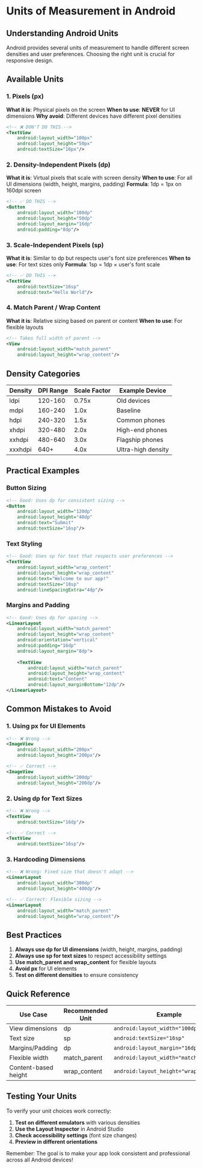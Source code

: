 # Units of Measurement in Android

## Understanding Android Units

Android provides several units of measurement to handle different screen densities and user preferences. Choosing the right unit is crucial for responsive design.

## Available Units

### 1. Pixels (px)
**What it is**: Physical pixels on the screen
**When to use**: **NEVER** for UI dimensions
**Why avoid**: Different devices have different pixel densities

```xml
<!-- ❌ DON'T DO THIS -->
<TextView
    android:layout_width="100px"
    android:layout_height="50px"
    android:textSize="16px"/>
```

### 2. Density-Independent Pixels (dp)
**What it is**: Virtual pixels that scale with screen density
**When to use**: For all UI dimensions (width, height, margins, padding)
**Formula**: 1dp = 1px on 160dpi screen

```xml
<!-- ✅ DO THIS -->
<Button
    android:layout_width="100dp"
    android:layout_height="50dp"
    android:layout_margin="16dp"
    android:padding="8dp"/>
```

### 3. Scale-Independent Pixels (sp)
**What it is**: Similar to dp but respects user's font size preferences
**When to use**: For text sizes only
**Formula**: 1sp = 1dp × user's font scale

```xml
<!-- ✅ DO THIS -->
<TextView
    android:textSize="16sp"
    android:text="Hello World"/>
```

### 4. Match Parent / Wrap Content
**What it is**: Relative sizing based on parent or content
**When to use**: For flexible layouts

```xml
<!-- Takes full width of parent -->
<View
    android:layout_width="match_parent"
    android:layout_height="wrap_content"/>
```

## Density Categories

| Density | DPI Range | Scale Factor | Example Device |
|---------|-----------|--------------|----------------|
| ldpi    | 120-160   | 0.75x        | Old devices |
| mdpi    | 160-240   | 1.0x         | Baseline |
| hdpi    | 240-320   | 1.5x         | Common phones |
| xhdpi   | 320-480   | 2.0x         | High-end phones |
| xxhdpi  | 480-640   | 3.0x         | Flagship phones |
| xxxhdpi | 640+      | 4.0x         | Ultra-high density |

## Practical Examples

### Button Sizing
```xml
<!-- Good: Uses dp for consistent sizing -->
<Button
    android:layout_width="120dp"
    android:layout_height="48dp"
    android:text="Submit"
    android:textSize="16sp"/>
```

### Text Styling
```xml
<!-- Good: Uses sp for text that respects user preferences -->
<TextView
    android:layout_width="wrap_content"
    android:layout_height="wrap_content"
    android:text="Welcome to our app!"
    android:textSize="18sp"
    android:lineSpacingExtra="4dp"/>
```

### Margins and Padding
```xml
<!-- Good: Uses dp for spacing -->
<LinearLayout
    android:layout_width="match_parent"
    android:layout_height="wrap_content"
    android:orientation="vertical"
    android:padding="16dp"
    android:layout_margin="8dp">
    
    <TextView
        android:layout_width="match_parent"
        android:layout_height="wrap_content"
        android:text="Content"
        android:layout_marginBottom="12dp"/>
</LinearLayout>
```

## Common Mistakes to Avoid

### 1. Using px for UI Elements
```xml
<!-- ❌ Wrong -->
<ImageView
    android:layout_width="200px"
    android:layout_height="200px"/>

<!-- ✅ Correct -->
<ImageView
    android:layout_width="200dp"
    android:layout_height="200dp"/>
```

### 2. Using dp for Text Sizes
```xml
<!-- ❌ Wrong -->
<TextView
    android:textSize="16dp"/>

<!-- ✅ Correct -->
<TextView
    android:textSize="16sp"/>
```

### 3. Hardcoding Dimensions
```xml
<!-- ❌ Wrong: Fixed size that doesn't adapt -->
<LinearLayout
    android:layout_width="300dp"
    android:layout_height="400dp"/>

<!-- ✅ Correct: Flexible sizing -->
<LinearLayout
    android:layout_width="match_parent"
    android:layout_height="wrap_content"/>
```

## Best Practices

1. **Always use dp for UI dimensions** (width, height, margins, padding)
2. **Always use sp for text sizes** to respect accessibility settings
3. **Use match_parent and wrap_content** for flexible layouts
4. **Avoid px** for UI elements
5. **Test on different densities** to ensure consistency

## Quick Reference

| Use Case | Recommended Unit | Example |
|----------|------------------|---------|
| View dimensions | dp | `android:layout_width="100dp"` |
| Text size | sp | `android:textSize="16sp"` |
| Margins/Padding | dp | `android:layout_margin="16dp"` |
| Flexible width | match_parent | `android:layout_width="match_parent"` |
| Content-based height | wrap_content | `android:layout_height="wrap_content"` |

## Testing Your Units

To verify your unit choices work correctly:

1. **Test on different emulators** with various densities
2. **Use the Layout Inspector** in Android Studio
3. **Check accessibility settings** (font size changes)
4. **Preview in different orientations**

Remember: The goal is to make your app look consistent and professional across all Android devices!
